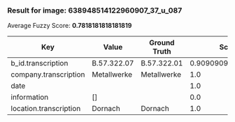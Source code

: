 ### Result for image: 638948514122960907_37_u_087
Average Fuzzy Score: **0.7818181818181819**
<small>

| Key | Value | Ground Truth | Score |
| --- | --- | --- | --- |
| b_id.transcription | B.57.322.07 | B.57.322.01 | 0.9090909090909091 |
| company.transcription | Metallwerke | Metallwerke | 1.0 |
| date |  |  | 1.0 |
| information | [] |  | 0.0 |
| location.transcription | Dornach | Dornach | 1.0 |

</small>
